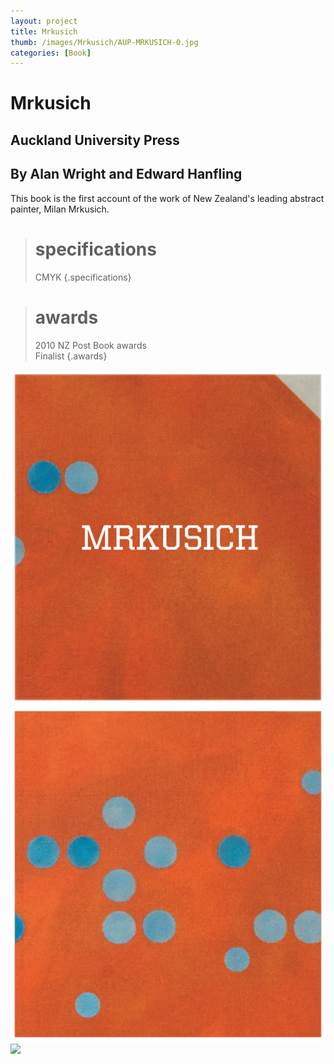 ```yaml
---
layout: project
title: Mrkusich
thumb: /images/Mrkusich/AUP-MRKUSICH-0.jpg
categories: [Book]
---
```


# Mrkusich

## Auckland University Press
## By Alan Wright and Edward Hanfling

This book is the first account of the work of New Zealand's leading abstract painter, Milan Mrkusich. 

> # specifications
> CMYK
{.specifications}

> # awards
> 2010 NZ Post Book awards  
> Finalist
{.awards}

![](/images/Mrkusich/AUP-MRKUSICH-1.jpg)
![](/images/Mrkusich/AUP-MRKUSICH-2.jpg)
![](/images/Mrkusich/AUP-MRKUSICH-3.jpg)